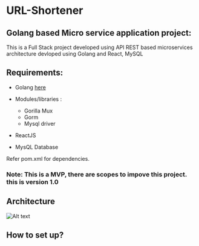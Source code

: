 # **URL-Shortener**

## Golang based Micro service application project:
This is a Full Stack project developed using API REST based microservices architecture devloped using Golang and React, MySQL

## Requirements:
- Golang  [here](https://go.dev/doc/install)
- Modules/libraries :
    - Gorilla Mux 
    - Gorm
    - Mysql driver

- ReactJS
- MysQL Database

Refer pom.xml for dependencies.
### Note: This is a MVP, there are scopes to impove this project. this is version 1.0

## Architecture
![Alt text](https://github.com/shivakumar96/url-shortener/blob/main/architecture/tinyURL_architecture.png)

## How to set up?
